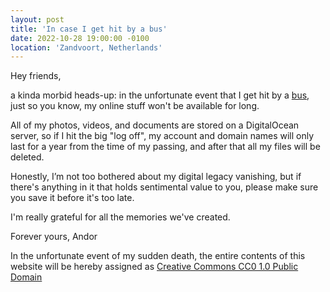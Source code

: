 ```yaml
---
layout: post
title: 'In case I get hit by a bus'
date: 2022-10-28 19:00:00 -0100
location: 'Zandvoort, Netherlands'
---
```


Hey friends, 

a kinda morbid heads-up: in the unfortunate event that I get hit by a <a href="https://en.wikipedia.org/wiki/Bus_factor">bus</a>, just so you know, my online stuff won't be available for long.

All of my photos, videos, and documents are stored on a DigitalOcean server, so if I hit the big "log off", my account and domain names will only last for a year from the time of my passing, and after that all my files will be deleted.

Honestly, I’m not too bothered about my digital legacy vanishing, but if there's anything in it that holds sentimental value to you, please make sure you save it before it's too late.

I'm really grateful for all the memories we've created.

Forever yours, Andor

In the unfortunate event of my sudden death, the entire contents of this website will be hereby assigned as <a href="https://creativecommons.org/publicdomain/zero/1.0/deed.en">Creative Commons CC0 1.0 Public Domain</a>